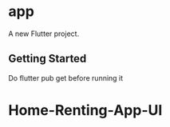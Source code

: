 # app

A new Flutter project.

## Getting Started
Do flutter pub get before running it

# Home-Renting-App-UI
